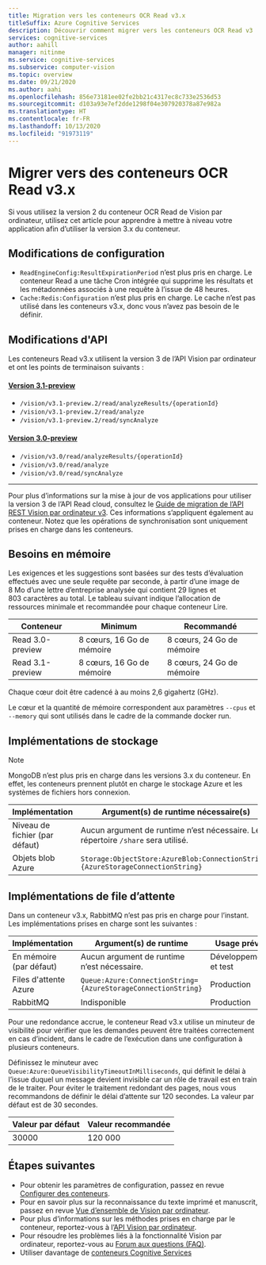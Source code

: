 ```yaml
---
title: Migration vers les conteneurs OCR Read v3.x
titleSuffix: Azure Cognitive Services
description: Découvrir comment migrer vers les conteneurs OCR Read v3
services: cognitive-services
author: aahill
manager: nitinme
ms.service: cognitive-services
ms.subservice: computer-vision
ms.topic: overview
ms.date: 09/21/2020
ms.author: aahi
ms.openlocfilehash: 856e73181ee02fe2bb21c4317ec8c733e2536d53
ms.sourcegitcommit: d103a93e7ef2dde1298f04e307920378a87e982a
ms.translationtype: HT
ms.contentlocale: fr-FR
ms.lasthandoff: 10/13/2020
ms.locfileid: "91973119"
---
```

# <a name="migrate-to-the-read-v3x-ocr-containers"></a>Migrer vers des conteneurs OCR Read v3.x

Si vous utilisez la version 2 du conteneur OCR Read de Vision par ordinateur, utilisez cet article pour apprendre à mettre à niveau votre application afin d’utiliser la version 3.x du conteneur. 


## <a name="configuration-changes"></a>Modifications de configuration

* `ReadEngineConfig:ResultExpirationPeriod` n’est plus pris en charge. Le conteneur Read a une tâche Cron intégrée qui supprime les résultats et les métadonnées associés à une requête à l’issue de 48 heures.
* `Cache:Redis:Configuration` n’est plus pris en charge. Le cache n’est pas utilisé dans les conteneurs v3.x, donc vous n’avez pas besoin de le définir.

## <a name="api-changes"></a>Modifications d'API

Les conteneurs Read v3.x utilisent la version 3 de l’API Vision par ordinateur et ont les points de terminaison suivants :

#### <a name="version-31-preview"></a>[Version 3.1-preview](#tab/version-3-1)

* `/vision/v3.1-preview.2/read/analyzeResults/{operationId}`
* `/vision/v3.1-preview.2/read/analyze`
* `/vision/v3.1-preview.2/read/syncAnalyze`

#### <a name="version-30-preview"></a>[Version 3.0-preview](#tab/version-3)

* `/vision/v3.0/read/analyzeResults/{operationId}`
* `/vision/v3.0/read/analyze`
* `/vision/v3.0/read/syncAnalyze`

---

Pour plus d’informations sur la mise à jour de vos applications pour utiliser la version 3 de l’API Read cloud, consultez le [Guide de migration de l’API REST Vision par ordinateur v3](https://docs.microsoft.com/azure/cognitive-services/computer-vision/upgrade-api-versions). Ces informations s’appliquent également au conteneur. Notez que les opérations de synchronisation sont uniquement prises en charge dans les conteneurs.

## <a name="memory-requirements"></a>Besoins en mémoire

Les exigences et les suggestions sont basées sur des tests d’évaluation effectués avec une seule requête par seconde, à partir d’une image de 8 Mo d’une lettre d’entreprise analysée qui contient 29 lignes et 803 caractères au total. Le tableau suivant indique l’allocation de ressources minimale et recommandée pour chaque conteneur Lire.

|Conteneur  |Minimum | Recommandé  |
|---------|---------|------|
|Read 3.0-preview     | 8 cœurs, 16 Go de mémoire         | 8 cœurs, 24 Go de mémoire
|Read 3.1-preview | 8 cœurs, 16 Go de mémoire         | 8 cœurs, 24 Go de mémoire

Chaque cœur doit être cadencé à au moins 2,6 gigahertz (GHz).

Le cœur et la quantité de mémoire correspondent aux paramètres `--cpus` et `--memory` qui sont utilisés dans le cadre de la commande docker run.

## <a name="storage-implementations"></a>Implémentations de stockage

>[!NOTE]
> MongoDB n’est plus pris en charge dans les versions 3.x du conteneur. En effet, les conteneurs prennent plutôt en charge le stockage Azure et les systèmes de fichiers hors connexion.

| Implémentation |    Argument(s) de runtime nécessaire(s) |
|---------|---------|
|Niveau de fichier (par défaut)    | Aucun argument de runtime n’est nécessaire. Le répertoire `/share` sera utilisé. |
|Objets blob Azure    | `Storage:ObjectStore:AzureBlob:ConnectionString={AzureStorageConnectionString}` |

## <a name="queue-implementations"></a>Implémentations de file d’attente

Dans un conteneur v3.x, RabbitMQ n’est pas pris en charge pour l’instant. Les implémentations prises en charge sont les suivantes :

| Implémentation | Argument(s) de runtime | Usage prévu |
|---------|---------|-------|
| En mémoire (par défaut) | Aucun argument de runtime n’est nécessaire. | Développement et test |
| Files d'attente Azure | `Queue:Azure:ConnectionString={AzureStorageConnectionString}` | Production |
| RabbitMQ    | Indisponible | Production |

Pour une redondance accrue, le conteneur Read v3.x utilise un minuteur de visibilité pour vérifier que les demandes peuvent être traitées correctement en cas d’incident, dans le cadre de l’exécution dans une configuration à plusieurs conteneurs. 

Définissez le minuteur avec `Queue:Azure:QueueVisibilityTimeoutInMilliseconds`, qui définit le délai à l’issue duquel un message devient invisible car un rôle de travail est en train de le traiter. Pour éviter le traitement redondant des pages, nous vous recommandons de définir le délai d’attente sur 120 secondes. La valeur par défaut est de 30 secondes.

| Valeur par défaut | Valeur recommandée |
|---------|---------|
| 30000 |    120 000 |


## <a name="next-steps"></a>Étapes suivantes

* Pour obtenir les paramètres de configuration, passez en revue [Configurer des conteneurs](computer-vision-resource-container-config.md).
* Pour en savoir plus sur la reconnaissance du texte imprimé et manuscrit, passez en revue [Vue d’ensemble de Vision par ordinateur](overview.md).
* Pour plus d’informations sur les méthodes prises en charge par le conteneur, reportez-vous à l’[API Vision par ordinateur](//westus.dev.cognitive.microsoft.com/docs/services/5adf991815e1060e6355ad44/operations/56f91f2e778daf14a499e1fa).
* Pour résoudre les problèmes liés à la fonctionnalité Vision par ordinateur, reportez-vous au [Forum aux questions (FAQ)](FAQ.md).
* Utiliser davantage de [conteneurs Cognitive Services](../cognitive-services-container-support.md)
